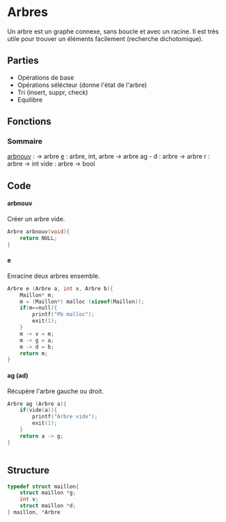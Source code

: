 # Arbres

Un arbre est un graphe connexe, sans boucle et avec un racine.
Il est très utile pour trouver un éléments facilement (recherche dichotomique).

## Parties

- Opérations de base
- Opérations sélécteur (donne l'état de l'arbre)
- Tri (insert, suppr, check)
- Equilibre

## Fonctions
### Sommaire
[arbnouv](#arbnouv) : -> arbre
[e](#e) : arbre, int, arbre -> arbre
ag - d  : arbre -> arbre
r : arbre -> int
vide : arbre -> bool

## Code
#### arbnouv 
Créer un arbre vide.
```c
Arbre arbnouv(void){
	return NULL;
}
```

#### e
Enracine deux arbres ensemble.
```c
Arbre e (Arbre a, int x, Arbre b){
	Maillon* m;
	m = (Maillon*) malloc (sizeof(Maillon));
	if(m==null){
		printf("Pb malloc");
		exit(1);
	}
	m -> v = m;
	m -> g = a;
	m -> d = b;
	return m;
}
```

#### ag (ad) 
Récupère l'arbre gauche ou droit.
```c
Arbre ag (Arbre a){
	if(vide(a)){
		printf("Arbre vide");
		exit(1);
	}
	return a -> g;
}
```

```c

```

## Structure
```c
typedef struct maillon{
	struct maillon *g;
	int v;
	struct maillon *d;
} maillon, *Arbre
```

